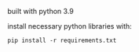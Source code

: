 built with python 3.9

install necessary python libraries with:

    pip install -r requirements.txt
